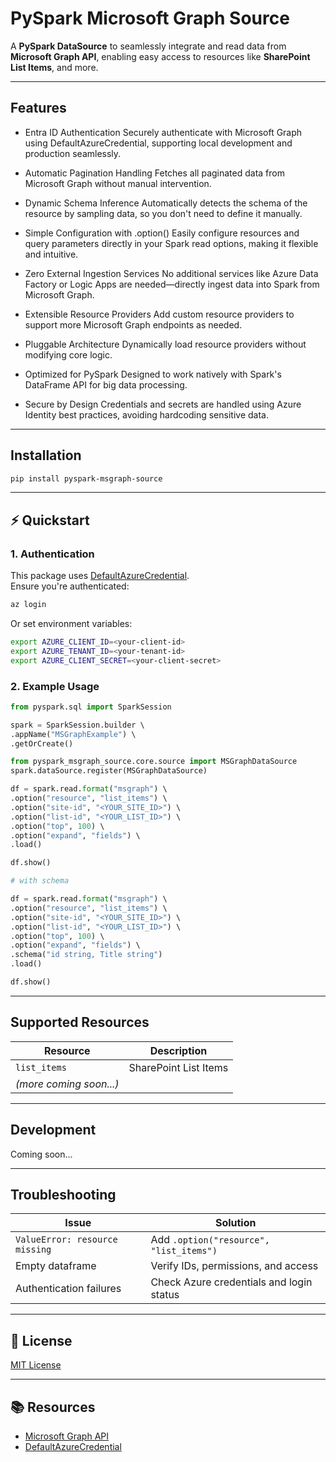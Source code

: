 
# PySpark Microsoft Graph Source




A **PySpark DataSource** to seamlessly integrate and read data from **Microsoft Graph API**, enabling easy access to resources like **SharePoint List Items**, and more.

---

## Features
- Entra ID Authentication
Securely authenticate with Microsoft Graph using DefaultAzureCredential, supporting local development and production seamlessly.

- Automatic Pagination Handling
Fetches all paginated data from Microsoft Graph without manual intervention.

- Dynamic Schema Inference
Automatically detects the schema of the resource by sampling data, so you don't need to define it manually.

- Simple Configuration with .option()
Easily configure resources and query parameters directly in your Spark read options, making it flexible and intuitive.

- Zero External Ingestion Services
No additional services like Azure Data Factory or Logic Apps are needed—directly ingest data into Spark from Microsoft Graph.

- Extensible Resource Providers
Add custom resource providers to support more Microsoft Graph endpoints as needed.

- Pluggable Architecture
Dynamically load resource providers without modifying core logic.

- Optimized for PySpark
Designed to work natively with Spark's DataFrame API for big data processing.

- Secure by Design
Credentials and secrets are handled using Azure Identity best practices, avoiding hardcoding sensitive data.

---

## Installation

```bash
pip install pyspark-msgraph-source
```

---

## ⚡ Quickstart

### 1. Authentication

This package uses [DefaultAzureCredential](https://learn.microsoft.com/en-us/python/api/overview/azure/identity-readme?view=azure-python#defaultazurecredential).  
Ensure you're authenticated:

```bash
az login
```

Or set environment variables:
```bash
export AZURE_CLIENT_ID=<your-client-id>
export AZURE_TENANT_ID=<your-tenant-id>
export AZURE_CLIENT_SECRET=<your-client-secret>
```

### 2. Example Usage

```python
from pyspark.sql import SparkSession

spark = SparkSession.builder \ 
.appName("MSGraphExample") \ 
.getOrCreate()

from pyspark_msgraph_source.core.source import MSGraphDataSource
spark.dataSource.register(MSGraphDataSource)

df = spark.read.format("msgraph") \ 
.option("resource", "list_items") \ 
.option("site-id", "<YOUR_SITE_ID>") \ 
.option("list-id", "<YOUR_LIST_ID>") \ 
.option("top", 100) \ 
.option("expand", "fields") \ 
.load()

df.show()

# with schema

df = spark.read.format("msgraph") \ 
.option("resource", "list_items") \ 
.option("site-id", "<YOUR_SITE_ID>") \ 
.option("list-id", "<YOUR_LIST_ID>") \ 
.option("top", 100) \ 
.option("expand", "fields") \ 
.schema("id string, Title string")
.load()

df.show()

```

---

## Supported Resources

| Resource     | Description                 |
|--------------|-----------------------------|
| `list_items`| SharePoint List Items       |
| *(more coming soon...)* |                 |

---

## Development

Coming soon...

---

## Troubleshooting

| Issue                          | Solution                                     |
|---------------------------------|----------------------------------------------|
| `ValueError: resource missing` | Add `.option("resource", "list_items")`     |
| Empty dataframe                | Verify IDs, permissions, and access         |
| Authentication failures        | Check Azure credentials and login status    |

---

## 📄 License

[MIT License](LICENSE)

---

## 📚 Resources

- [Microsoft Graph API](https://learn.microsoft.com/en-us/graph/overview)
- [DefaultAzureCredential](https://learn.microsoft.com/en-us/python/api/overview/azure/identity-readme?view=azure-python#defaultazurecredential)
